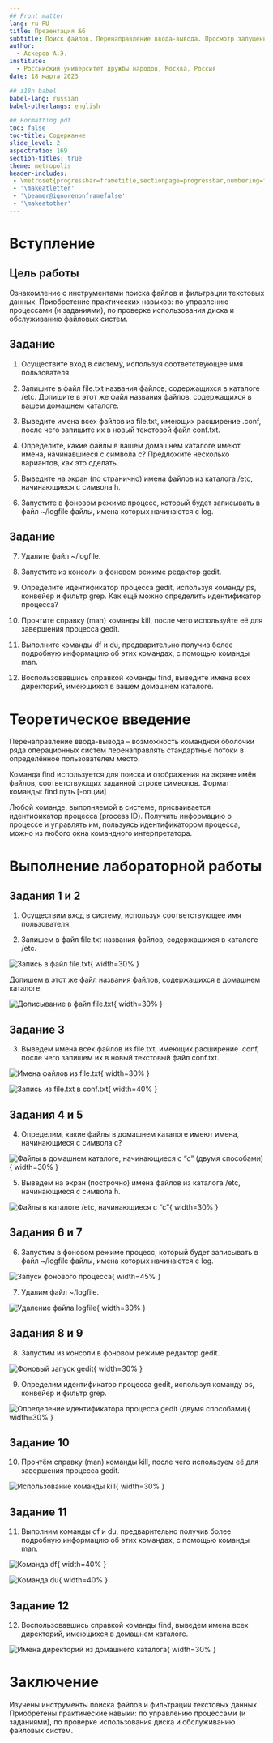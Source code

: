 ```yaml
---
## Front matter
lang: ru-RU
title: Презентация №6
subtitle: Поиск файлов. Перенаправление ввода-вывода. Просмотр запущенных процессов
author:
  - Аскеров А.Э.
institute:
  - Российский университет дружбы народов, Москва, Россия
date: 18 марта 2023

## i18n babel
babel-lang: russian
babel-otherlangs: english

## Formatting pdf
toc: false
toc-title: Содержание
slide_level: 2
aspectratio: 169
section-titles: true
theme: metropolis
header-includes:
 - \metroset{progressbar=frametitle,sectionpage=progressbar,numbering=fraction}
 - '\makeatletter'
 - '\beamer@ignorenonframefalse'
 - '\makeatother'
---
```


# Вступление

## Цель работы

Ознакомление с инструментами поиска файлов и фильтрации текстовых данных. Приобретение практических навыков: по управлению процессами (и заданиями), по проверке использования диска и обслуживанию файловых систем.

## Задание

1. Осуществите вход в систему, используя соответствующее имя пользователя.

2. Запишите в файл file.txt названия файлов, содержащихся в каталоге /etc. Допишите в этот же файл названия файлов, содержащихся в вашем домашнем каталоге.

3. Выведите имена всех файлов из file.txt, имеющих расширение .conf, после чего запишите их в новый текстовой файл conf.txt.

4. Определите, какие файлы в вашем домашнем каталоге имеют имена, начинавшиеся с символа c? Предложите несколько вариантов, как это сделать.

5. Выведите на экран (по странично) имена файлов из каталога /etc, начинающиеся с символа h.

6. Запустите в фоновом режиме процесс, который будет записывать в файл ~/logfile файлы, имена которых начинаются с log.

## Задание

7. Удалите файл ~/logfile.

8. Запустите из консоли в фоновом режиме редактор gedit.

9. Определите идентификатор процесса gedit, используя команду ps, конвейер и фильтр grep. Как ещё можно определить идентификатор процесса?

10. Прочтите справку (man) команды kill, после чего используйте её для завершения процесса gedit.

11. Выполните команды df и du, предварительно получив более подробную информацию об этих командах, с помощью команды man.

12. Воспользовавшись справкой команды find, выведите имена всех директорий, имеющихся в вашем домашнем каталоге.

# Теоретическое введение

Перенаправление ввода-вывода – возможность командной оболочки ряда операционных систем перенаправлять стандартные потоки в определённое пользователем место.

Команда find используется для поиска и отображения на экране имён файлов, соответствующих заданной строке символов. Формат команды: find путь \[-опции\]

Любой команде, выполняемой в системе, присваивается идентификатор процесса (process ID). Получить информацию о процессе и управлять им, пользуясь идентификатором процесса, можно из любого окна командного интерпретатора.

# Выполнение лабораторной работы

## Задания 1 и 2

1. Осуществим вход в систему, используя соответствующее имя пользователя.

2. Запишем в файл file.txt названия файлов, содержащихся в каталоге /etc.

![Запись в файл file.txt](image/1.png){ width=30% }

Допишем в этот же файл названия файлов, содержащихся в домашнем каталоге.

![Дописывание в файл file.txt](image/2.png){ width=30% }

## Задание 3

3. Выведем имена всех файлов из file.txt, имеющих расширение .conf, после чего запишем их в новый текстовый файл conf.txt.

![Имена файлов из file.txt](image/3.png){ width=30% }

![Запись из file.txt в conf.txt](image/4.png){ width=40% }

## Задания 4 и 5

4. Определим, какие файлы в домашнем каталоге имеют имена, начинающиеся с символа c?

![Файлы в домашнем каталоге, начинающиеся с “c” (двумя способами)](image/5.png){ width=30% }

5. Выведем на экран (построчно) имена файлов из каталога /etc, начинающиеся с символа h.

![Файлы в каталоге /etc, начинающиеся с “c”](image/6.png){ width=30% }

## Задания 6 и 7

6. Запустим в фоновом режиме процесс, который будет записывать в файл ~/logfile файлы, имена которых начинаются с log.

![Запуск фонового процесса](image/7.png){ width=45% }

7. Удалим файл ~/logfile.

![Удаление файла logfile](image/8.png){ width=30% }

## Задания 8 и 9

8. Запустим из консоли в фоновом режиме редактор gedit.

![Фоновый запуск gedit](image/9.png){ width=30% }

9. Определим идентификатор процесса gedit, используя команду ps, конвейер и фильтр grep.

![Определение идентификатора процесса gedit (двумя способами)](image/10.png){ width=30% }

## Задание 10

10. Прочтём справку (man) команды kill, после чего используем её для завершения процесса gedit.

![Использование команды kill](image/11.png){ width=30% }

## Задание 11

11. Выполним команды df и du, предварительно получив более подробную информацию об этих командах, с помощью команды man.

![Команда df](image/12.png){ width=40% }

![Команда du](image/13.png){ width=40% }

## Задание 12

12. Воспользовавшись справкой команды find, выведем имена всех директорий, имеющихся в домашнем каталоге.

![Имена директорий из домашнего каталога](image/14.png){ width=30% }

# Заключение

Изучены инструменты поиска файлов и фильтрации текстовых данных. Приобретены практические навыки: по управлению процессами (и заданиями), по проверке использования диска и обслуживанию файловых систем.
